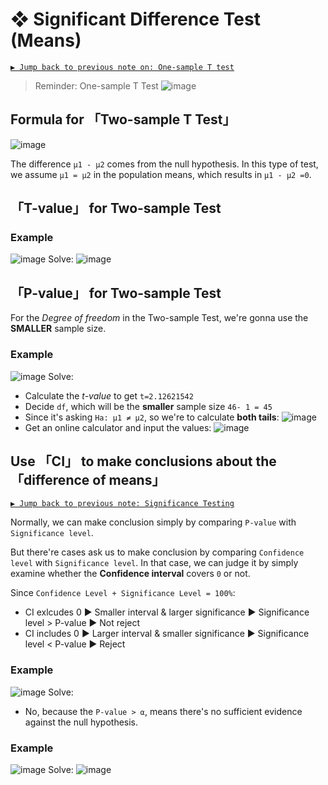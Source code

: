 #  ❖ Significant Difference Test (Means)


[`▶ Jump back to previous note on: One-sample T test`](https://github.com/solomonxie/solomonxie.github.io/issues/50#issuecomment-420521963)

> Reminder: One-sample T Test
![image](https://user-images.githubusercontent.com/14041622/45405555-eef1b380-b695-11e8-8bbb-0369788dfa02.png)


## Formula for 「Two-sample T Test」

![image](https://user-images.githubusercontent.com/14041622/45538406-90fdd100-b839-11e8-8897-74c4b9806f2d.png)

The difference `μ1 - μ2` comes from the null hypothesis. In this type of test, we assume `μ1 = μ2` in the population means, which results in `μ1 - μ2 =0`.

## 「T-value」 for Two-sample Test


### Example
![image](https://user-images.githubusercontent.com/14041622/45538059-9575ba00-b838-11e8-8921-b07e73713b9b.png)
Solve:
![image](https://user-images.githubusercontent.com/14041622/45538539-ea660000-b839-11e8-87fc-c5f7644a99af.png)



## 「P-value」 for Two-sample Test

For the _Degree of freedom_ in the Two-sample Test, we're gonna use the **SMALLER** sample size.

### Example
![image](https://user-images.githubusercontent.com/14041622/45540596-6e6eb680-b83f-11e8-889c-0e6eb6a1663d.png)
Solve:
- Calculate the _t-value_ to get `t=2.12621542`
- Decide `df`, which will be the **smaller** sample size `46- 1 = 45`
- Since it's asking `Ha: μ1 ≠ μ2`, so we're to calculate **both tails**:
![image](https://user-images.githubusercontent.com/14041622/45540767-e0470000-b83f-11e8-811b-e300a304f326.png)
- Get an online calculator and input the values:
![image](https://user-images.githubusercontent.com/14041622/45540811-f9e84780-b83f-11e8-8a02-813325c6b1e2.png)



## Use 「CI」 to make conclusions about the 「difference of means」

[`▶︎ Jump back to previous note: Significance Testing`](https://github.com/solomonxie/solomonxie.github.io/issues/50#issuecomment-419806342)


Normally, we can make conclusion simply by comparing `P-value` with `Significance level`.

But there're cases ask us to make conclusion by comparing `Confidence level` with `Significance level`.
In that case, we can judge it by simply examine whether the **Confidence interval** covers `0` or not.

Since `Confidence Level + Significance Level = 100%`:
- CI exlcudes 0 ▶ Smaller interval & larger significance ▶ Significance level > P-value ▶ Not reject
- CI includes 0 ▶ Larger interval & smaller significance ▶ Significance level < P-value ▶ Reject



### Example
![image](https://user-images.githubusercontent.com/14041622/45541082-a32f3d80-b840-11e8-98a0-531fc65678f6.png)
Solve:
- No, because the `P-value > ⍺`, means there's no sufficient evidence against the null hypothesis.


### Example
![image](https://user-images.githubusercontent.com/14041622/45541441-b393e800-b841-11e8-8470-cd4303f66161.png)
Solve:
![image](https://user-images.githubusercontent.com/14041622/45541479-daeab500-b841-11e8-811c-1adffa4cf4dd.png)
